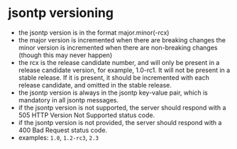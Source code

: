 # jsontp versioning
- the jsontp version is in the format major.minor(-rcx)
- the major version is incremented when there are breaking changes
the minor version is incremented when there are non-breaking changes (though this may never happen)
- the rcx is the release candidate number, and will only be present in a release candidate version, for example, 1.0-rc1. It will not be present in a stable release. If it is present, it should be incremented with each release candidate, and omitted in the stable release.
- the jsontp version is always in the jsontp key-value pair, which is mandatory in all jsontp messages.
- if the jsontp version is not supported, the server should respond with a 505 HTTP Version Not Supported status code.
- if the jsontp version is not provided, the server should respond with a 400 Bad Request status code.
- examples: `1.0`, `1.2-rc3`, `2.3`